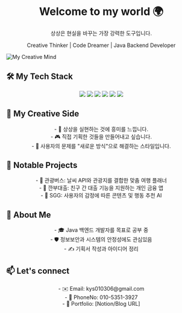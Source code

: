 <h1 align="center">Welcome to my world 🌍</h1>
<p align="center">상상은 현실을 바꾸는 가장 강력한 도구입니다.</p>
<p align="center">Creative Thinker | Code Dreamer | Java Backend Developer</p>

![My Creative Mind]("C:\Users\ys030\undraw_goals_0pov.svg")



<h2>🛠️ My Tech Stack</h2>

<p align="center">
  <img src="https://img.shields.io/badge/-Java-007396?style=for-the-badge&logo=openjdk&logoColor=white"/>
  <img src="https://img.shields.io/badge/-HTML5-F05032?style=for-the-badge&logo=html5&logoColor=white"/>
  <img src="https://img.shields.io/badge/-JavaScript-F7DF1C?style=for-the-badge&logo=javascript&logoColor=black"/>
  <img src="https://img.shields.io/badge/-React-20232A?style=for-the-badge&logo=react&logoColor=61DAFB"/>
  <img src="https://img.shields.io/badge/-Node.js-339933?style=for-the-badge&logo=node.js&logoColor=white"/>
  <img src="https://img.shields.io/badge/-Git-F05032?style=for-the-badge&logo=git&logoColor=white"/>
</p>


<h2>🎨 My Creative Side</h2>
<p align="center">
- 🌌 상상을 실현하는 것에 흥미를 느낍니다.</br>
- 🎮 직접 기획한 것들을 만들어내고 싶습니다.</br>
- 🧩 사용자의 문제를 "새로운 방식"으로 해결하는 스타일입니다.
</p>


<h2>📂 Notable Projects</h2>
<p align="center">
- 🚀 관광버스: 날씨 API와 관광지를 결합한 맞춤 여행 플래너</br>
- 🧾 깐부대출: 친구 간 대출 기능을 지원하는 개인 금융 앱</br>
- 🧠 SGG: 사용자의 감정에 따른 콘텐츠 및 행동 추천 AI
</p>


<h2>👤 About Me</h2>
<p align="center">
- 🎓 Java 백엔드 개발자를 목표로 공부 중</br>
- 🛡️ 정보보안과 시스템의 안정성에도 관심있음</br>
- ✍️ 기획서 작성과 아이디어 정리
</p>


<h2>📫 Let's connect</h2>
<p align="center">
- ✉️ Email: kys010306@gmail.com</br>
- 💬 PhoneNo: 010-5351-3927</br>
- 🧭 Portfolio: [Notion/Blog URL]
</p>



<!--
**yunseok36/yunseok36** is a ✨ _special_ ✨ repository because its `README.md` (this file) appears on your GitHub profile.

Here are some ideas to get you started:

- 🔭 I’m currently working on ...
- 🌱 I’m currently learning ...
- 👯 I’m looking to collaborate on ...
- 🤔 I’m looking for help with ...
- 💬 Ask me about ...
- 📫 How to reach me: ...
- 😄 Pronouns: ...
- ⚡ Fun fact: ...
-->
